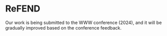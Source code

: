 # ReFEND
Our work is being submitted to the WWW conference (2024), and it will be gradually improved based on the conference feedback.
